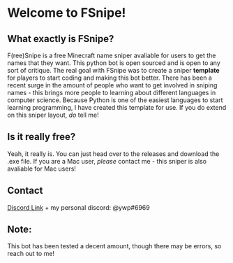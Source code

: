 # Welcome to FSnipe!

## What exactly is FSnipe?

F(ree)Snipe is a free Minecraft name sniper avaliable for users to get the names that they want. This python bot is open sourced and is open to any sort of critique. The real goal with FSnipe was to create a sniper **template** for players to start coding and making this bot better. There has been a recent surge in the amount of people who want to get involved in sniping names - this brings more people to learning about different languages in computer science. Because Python is one of the easiest languages to start learning programming, I have created this template for use. If you do extend on this sniper layout, *do* tell me!

## Is it really free?

Yeah, it really is. You can just head over to the releases and download the .exe file. If you are a Mac user, *please* contact me - this sniper is also avaliable for Mac users!

## Contact
[Discord Link](https://discord.gg/chQdTJy) + my personal discord: @ywp#6969

## Note:

This bot has been tested a decent amount, though there may be errors, so reach out to me!
